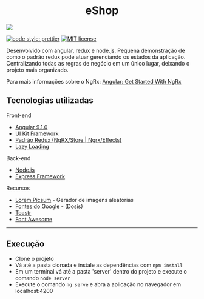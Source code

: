 <h1 align="center">eShop</h1>
<p align-"center">
  <img src="https://i.imgur.com/y5cP0N4.png" />
</p>

[![code style: prettier](https://img.shields.io/badge/code_style-prettier-ff69b4.svg?style=flat-square)](https://github.com/prettier/prettier) [![MIT license](https://img.shields.io/badge/License-MIT-blue.svg)](https://lbesson.mit-license.org/)

Desenvolvido com angular, redux e node.js. Pequena demonstração de como o padrão redux pode atuar gerenciando os estados da aplicação. Centralizando todas as regras de negócio em um único lugar, deixando o projeto mais organizado.

Para mais informações sobre o NgRx: [Angular: Get Started With NgRx](https://medium.com/better-programming/angular-getting-started-with-ngrx-75b9139c23eb)

## Tecnologias utilizadas

Front-end

- [Angular 9.1.0](https://github.com/angular/angular-cli)
- [UI Kit Framework](https://getuikit.com/)
- [Padrão Redux (NgRX/Store | Ngrx/Effects)](https://ngrx.io/guide/store)
- [Lazy Loading](https://angular.io/guide/lazy-loading-ngmodules)

Back-end

- [Node.js](https://nodejs.org/)
- [Express Framework](https://expressjs.com/pt-br/)

Recursos

- [Lorem Picsum](https://picsum.photos/) - Gerador de imagens aleatórias
- [Fontes do Google](https://fonts.google.com/) - (Dosis)
- [Toastr](https://www.npmjs.com/package/ngx-toastr)
- [Font Awesome](https://fontawesome.com/)

---

## Execução

- Clone o projeto
- Vá até a pasta clonada e instale as dependências com `npm install`
- Em um terminal vá até a pasta 'server' dentro do projeto e execute o comando `node server`
- Execute o comando `ng serve` e abra a aplicação no navegador em localhost:4200
